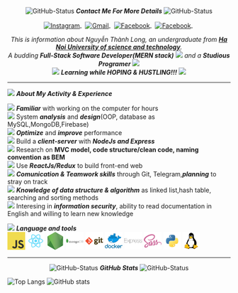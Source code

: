 <p align="center">
<img src="https://media.giphy.com/media/UqkekNFhlzI0bT0I7i/giphy.gif" width="40px" alt="GitHub-Status"/>&nbsp;<i><b>Contact Me For More Details</b></i>&nbsp;<img src="https://media.giphy.com/media/UqkekNFhlzI0bT0I7i/giphy.gif" width="40px" alt="GitHub-Status"/>
</p>


<p align="center">
<a target="_blank" href="https://www.instagram.com/thanhlong8459/">
  <img align="center" alt="Instagram" width="36px" src="https://cdn.jsdelivr.net/npm/simple-icons@v3/icons/instagram.svg" />
</a>&nbsp;
<a target="_blank" href="mailto:codeinlife10@gmail.com">
  <img align="center" alt="Gmail" width="36px" src="https://cdn.jsdelivr.net/npm/simple-icons@v3/icons/gmail.svg" />
</a>&nbsp;
<a target="_blank" href="https://www.facebook.com/profile.php?id=100009936277808">
  <img align="center" alt="Facebook" width="36px" src="https://cdn.jsdelivr.net/npm/simple-icons@v3/icons/facebook.svg" />
</a>&nbsp;
<a target="_blank" href="https://www.messenger.com/t/100005874825075/">
  <img align="center" alt="Facebook" width="36px" src="https://cdn.jsdelivr.net/npm/simple-icons@3.13.0/icons/messenger.svg" />
</a>&nbsp;  
</p>

<p align="center">
  <em>
    This is information about Nguyễn Thành Long, an undergraduate from <a href="https://www.hust.edu.vn/"> <b>Ha Noi University of science and technology</b></a>. <br>
    A budding <b>Full-Stack Software Developer(MERN stack)</b> <img src="https://github.com/TheDudeThatCode/TheDudeThatCode/blob/master/Assets/Developer.gif" width="42px"> and a <b>Studious Programer</b>&nbsp;<img src="https://github.com/TheDudeThatCode/TheDudeThatCode/blob/master/Assets/Handshake.gif" width="42px">
  </em> 
  <br>
  <img src="https://media.giphy.com/media/VgCDAzcKvsR6OM0uWg/giphy.gif" width="50" /> <b><i>Learning while HOPING & HUSTLING!!!</i></b> <img src="https://media.giphy.com/media/7j2hfyeVcDtf2/giphy.gif" width="50" />
</p>
<hr>

<img height="40" src="https://media.giphy.com/media/UU1oMfQVxQB7dH4NiP/giphy.gif">&nbsp;<em>***About My Activity & Experience***</em><br>

<img height="30" src="https://media.giphy.com/media/3ohs4oWkzyVeVgTwKQ/giphy.gif">&nbsp;<b><i>Familiar</i></b> with working on the computer for hours<br>
<img height="30" src="https://media.giphy.com/media/3ohs4oWkzyVeVgTwKQ/giphy.gif">&nbsp;System <b><i>analysis</i></b> and <b><i>design</i></b>(OOP, database as MySQL,MongoDB,Firebase)<br>
<img height="30" src="https://media.giphy.com/media/3ohs4oWkzyVeVgTwKQ/giphy.gif">&nbsp;<b><i>Optimize</i></b> and <b><i>improve</i></b> performance<br>
<img height="30" src="https://media.giphy.com/media/3ohs4oWkzyVeVgTwKQ/giphy.gif">&nbsp;Build a <b><i>client-server</i></b> with <b><i>NodeJs and Express </i></b><br>
<img height="30" src="https://media.giphy.com/media/3ohs4oWkzyVeVgTwKQ/giphy.gif">&nbsp;Research on <b><i></i>MVC model, code structure/clean code, naming convention as BEM </b><br>
<img height="30" src="https://media.giphy.com/media/3ohs4oWkzyVeVgTwKQ/giphy.gif">&nbsp;Use <b><i>ReactJs/Redux</i></b> to build front-end web<br>
<img height="30" src="https://media.giphy.com/media/3ohs4oWkzyVeVgTwKQ/giphy.gif">&nbsp;<b><i>Comunication & Teamwork skills</i></b> through Git, Telegram,<b><i>planning</i></b> to stray on track<br>
<img height="30" src="https://media.giphy.com/media/3ohs4oWkzyVeVgTwKQ/giphy.gif">&nbsp;<b><i>Knowledge of data structure & algorithm</i></b> as linked list,hash table, searching and sorting methods<br>
<img height="30" src="https://media.giphy.com/media/3ohs4oWkzyVeVgTwKQ/giphy.gif">&nbsp;Interesing in <b><i>information security</i></b>, ability to read documentation in English and willing to learn new knowledge   



<img height="40" src="https://media.giphy.com/media/UU1oMfQVxQB7dH4NiP/giphy.gif">&nbsp;<em>***Language and tools***</em><br>
<code><img height="40" src="https://raw.githubusercontent.com/github/explore/80688e429a7d4ef2fca1e82350fe8e3517d3494d/topics/javascript/javascript.png"></code>
<code><img height="40" src="https://raw.githubusercontent.com/github/explore/80688e429a7d4ef2fca1e82350fe8e3517d3494d/topics/react/react.png"></code>
<code><img height="40" src="https://raw.githubusercontent.com/github/explore/80688e429a7d4ef2fca1e82350fe8e3517d3494d/topics/nodejs/nodejs.png"></code>
<code><img height="40" src="https://raw.githubusercontent.com/github/explore/80688e429a7d4ef2fca1e82350fe8e3517d3494d/topics/mongodb/mongodb.png"></code>
<code><img height="40" src="https://raw.githubusercontent.com/github/explore/80688e429a7d4ef2fca1e82350fe8e3517d3494d/topics/git/git.png"></code>
<code><img height="40" src="https://raw.githubusercontent.com/github/explore/80688e429a7d4ef2fca1e82350fe8e3517d3494d/topics/docker/docker.png"></code>
<code><img height="40" src="https://raw.githubusercontent.com/github/explore/80688e429a7d4ef2fca1e82350fe8e3517d3494d/topics/express/express.png"></code>
<code><img height="40" src="https://raw.githubusercontent.com/github/explore/80688e429a7d4ef2fca1e82350fe8e3517d3494d/topics/sass/sass.png"></code>
<code><img height="40" src="https://raw.githubusercontent.com/github/explore/80688e429a7d4ef2fca1e82350fe8e3517d3494d/topics/python/python.png"></code>
<code><img height="40" src="https://raw.githubusercontent.com/github/explore/80688e429a7d4ef2fca1e82350fe8e3517d3494d/topics/linux/linux.png"></code>
<hr>

<p align="center">
<img src="https://media.giphy.com/media/ywaZAiOqSiA4MjsB02/giphy.gif" width="40px" alt="GitHub-Status"/>&nbsp;<i><b>GitHub Stats</b></i>&nbsp;<img src="https://media.giphy.com/media/ywaZAiOqSiA4MjsB02/giphy.gif" width="40px" alt="GitHub-Status"/>
</p>

![Top Langs](https://github-readme-stats.vercel.app/api/top-langs/?username=codeinlife10&theme=tokyonight)
![GitHub stats](https://github-readme-stats.vercel.app/api?username=codeinlife10&show_icons=true&theme=tokyonight)
